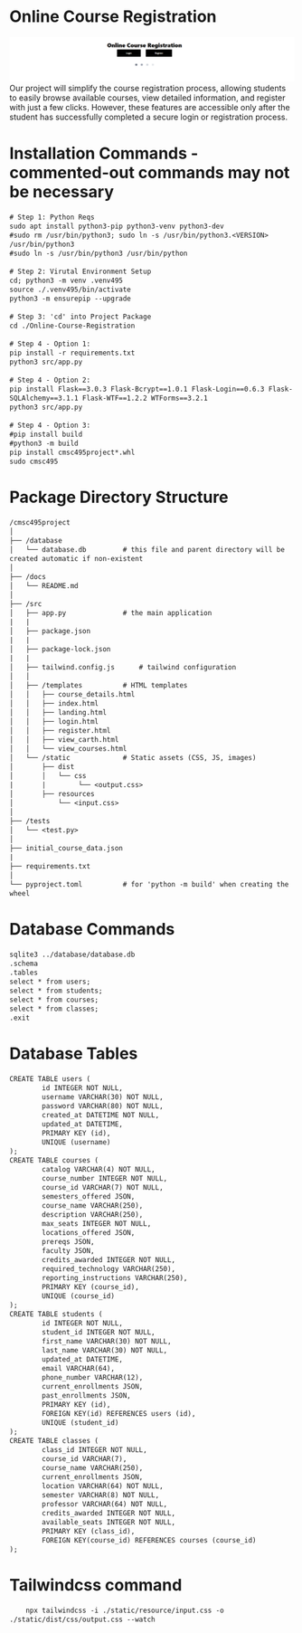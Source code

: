 # Online Course Registration 
![alt text](../images/banner.png)  
Our project will simplify the course registration process, allowing students to easily browse available courses, view detailed information, and register with just a few clicks. However, these features are accessible only after the student has successfully completed a secure login or registration process.  


# Installation Commands - commented-out commands may not be necessary
```
# Step 1: Python Reqs
sudo apt install python3-pip python3-venv python3-dev
#sudo rm /usr/bin/python3; sudo ln -s /usr/bin/python3.<VERSION> /usr/bin/python3
#sudo ln -s /usr/bin/python3 /usr/bin/python

# Step 2: Virutal Environment Setup
cd; python3 -m venv .venv495
source ./.venv495/bin/activate
python3 -m ensurepip --upgrade

# Step 3: 'cd' into Project Package
cd ./Online-Course-Registration

# Step 4 - Option 1:
pip install -r requirements.txt
python3 src/app.py

# Step 4 - Option 2:
pip install Flask==3.0.3 Flask-Bcrypt==1.0.1 Flask-Login==0.6.3 Flask-SQLAlchemy==3.1.1 Flask-WTF==1.2.2 WTForms==3.2.1
python3 src/app.py

# Step 4 - Option 3:
#pip install build
#python3 -m build
pip install cmsc495project*.whl
sudo cmsc495
```

# Package Directory Structure

    /cmsc495project
    │
    ├── /database
    │   └── database.db         # this file and parent directory will be created automatic if non-existent
    │
    ├── /docs
    │   └── README.md
    │
    ├── /src
    │   ├── app.py              # the main application
    |   |
    │   ├── package.json
    |   |
    │   ├── package-lock.json
    |   |
    │   ├── tailwind.config.js      # tailwind configuration
    │   │
    │   ├── /templates          # HTML templates
    │   │   ├── course_details.html
    │   │   ├── index.html
    │   │   ├── landing.html
    │   │   ├── login.html
    │   │   ├── register.html
    │   │   ├── view_carth.html
    │   │   └── view_courses.html
    │   └── /static             # Static assets (CSS, JS, images)
    │       ├── dist
    │       │   └── css
    |       |        └── <output.css>   
    │       ├── resources
    │           └── <input.css>
    │
    ├── /tests
    │   └── <test.py>
    │  
    ├── initial_course_data.json
    |
    ├── requirements.txt
    │  
    └── pyproject.toml          # for 'python -m build' when creating the wheel

# Database Commands
```
sqlite3 ../database/database.db  
.schema  
.tables  
select * from users;  
select * from students;  
select * from courses;  
select * from classes;  
.exit  
```

# Database Tables

    CREATE TABLE users (
            id INTEGER NOT NULL,
            username VARCHAR(30) NOT NULL,
            password VARCHAR(80) NOT NULL,
            created_at DATETIME NOT NULL,
            updated_at DATETIME,
            PRIMARY KEY (id),
            UNIQUE (username)
    );
    CREATE TABLE courses (
            catalog VARCHAR(4) NOT NULL,
            course_number INTEGER NOT NULL,
            course_id VARCHAR(7) NOT NULL,
            semesters_offered JSON,
            course_name VARCHAR(250),
            description VARCHAR(250),
            max_seats INTEGER NOT NULL,
            locations_offered JSON,
            prereqs JSON,
            faculty JSON,
            credits_awarded INTEGER NOT NULL,
            required_technology VARCHAR(250),
            reporting_instructions VARCHAR(250),
            PRIMARY KEY (course_id),
            UNIQUE (course_id)
    );
    CREATE TABLE students (
            id INTEGER NOT NULL,
            student_id INTEGER NOT NULL,
            first_name VARCHAR(30) NOT NULL,
            last_name VARCHAR(30) NOT NULL,
            updated_at DATETIME,
            email VARCHAR(64),
            phone_number VARCHAR(12),
            current_enrollments JSON,
            past_enrollments JSON,
            PRIMARY KEY (id),
            FOREIGN KEY(id) REFERENCES users (id),
            UNIQUE (student_id)
    );
    CREATE TABLE classes (
            class_id INTEGER NOT NULL,
            course_id VARCHAR(7),
            course_name VARCHAR(250),
            current_enrollments JSON,
            location VARCHAR(64) NOT NULL,
            semester VARCHAR(8) NOT NULL,
            professor VARCHAR(64) NOT NULL,
            credits_awarded INTEGER NOT NULL,
            available_seats INTEGER NOT NULL,
            PRIMARY KEY (class_id),
            FOREIGN KEY(course_id) REFERENCES courses (course_id)
    );

# Tailwindcss command
        npx tailwindcss -i ./static/resource/input.css -o ./static/dist/css/output.css --watch
